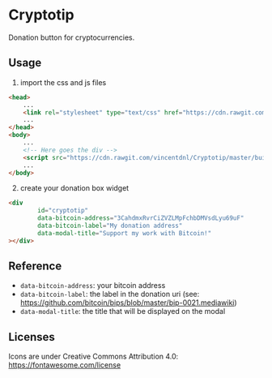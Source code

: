 # Cryptotip

Donation button for cryptocurrencies.

## Usage

1. import the css and js files

```html
<head>
    ...
    <link rel="stylesheet" type="text/css" href="https://cdn.rawgit.com/vincentdnl/Cryptotip/master/build/static/css/main.d51372de.css">
    ...
</head>
<body>
    ...
    <!-- Here goes the div --> 
    <script src="https://cdn.rawgit.com/vincentdnl/Cryptotip/master/build/static/js/main.84eed617.js"></script>
    ...
</body>
```

2. create your donation box widget

```html
<div
        id="cryptotip"
        data-bitcoin-address="3CahdmxRvrCiZVZLMpFchbDMVsdLyu69uF"
        data-bitcoin-label="My donation address"
        data-modal-title="Support my work with Bitcoin!"
></div>
```

## Reference

* `data-bitcoin-address`: your bitcoin address
* `data-bitcoin-label`: the label in the donation uri (see: https://github.com/bitcoin/bips/blob/master/bip-0021.mediawiki)
* `data-modal-title`: the title that will be displayed on the modal

## Licenses

Icons are under Creative Commons Attribution 4.0: https://fontawesome.com/license
